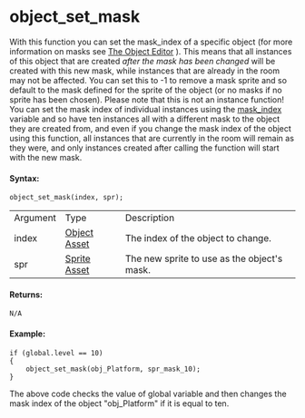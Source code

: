 # object_set_mask

With this function you can set the mask_index of a specific object (for
more information on masks see [The Object
Editor](../../../../The_Asset_Editors/Objects) ). This means that
all instances of this object that are created *after the mask has been
changed* will be created with this new mask, while instances that are
already in the room may not be affected. You can set this to -1 to
remove a mask sprite and so default to the mask defined for the sprite
of the object (or no masks if no sprite has been chosen). Please note
that this is not an instance function! You can set the mask index of
individual instances using the [ mask_index
](../Sprites/Sprite_Instance_Variables/mask_index) variable and so
have ten instances all with a different mask to the object they are
created from, and even if you change the mask index of the object using
this function, all instances that are currently in the room will remain
as they were, and only instances created after calling the function will
start with the new mask.

#### Syntax:

``` gml
object_set_mask(index, spr);
```

|          |                                                                |                                             |
|----------|----------------------------------------------------------------|---------------------------------------------|
| Argument | Type                                                           | Description                                 |
| index    |  [Object Asset](../../../../../The_Asset_Editors/Objects)  | The index of the object to change.          |
| spr      |  [Sprite Asset](../../../../../The_Asset_Editors/Sprites)  | The new sprite to use as the object's mask. |

#### Returns:

``` gml
N/A
```

#### Example:

``` gml
if (global.level == 10)
{
    object_set_mask(obj_Platform, spr_mask_10);
}
```

The above code checks the value of global variable and then changes the
mask index of the object "obj_Platform" if it is equal to ten.
